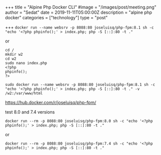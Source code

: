 +++
title = "Alpine Php Docker CLI"
#image = "/images/post/meeting.png"
author = "Sedat"
date = 2019-11-11T05:00:00Z
description = "alpine php docker"
categories = ["technology"]
type = "post"

+++
`docker run --name websrv -p 8088:80 joseluisq/php-fpm:8.1 sh -c "echo '<?php phpinfo();' > index.php; php -S [::]:80 -t ."`

or

```
cd /
mkdir w2
cd w2
sudo nano index.php
<?php
phpinfo();
?>

sudo docker run --name websrv -p 8088:80 joseluisq/php-fpm:8.1 sh -c "echo '<?php phpinfo();' > index.php; php -S [::]:80 -t ." -v /w2:/var/www/html
```

https://hub.docker.com/r/joseluisq/php-fpm/

test 8.0 and 7.4 versions

`docker run --rm -p 8088:80 joseluisq/php-fpm:8.0 sh -c "echo '<?php phpinfo();' > index.php; php -S [::]:80 -t ."`

or

`docker run --rm -p 8088:80 joseluisq/php-fpm:7.4 sh -c "echo '<?php phpinfo();' > index.php; php -S [::]:80 -t ."`






